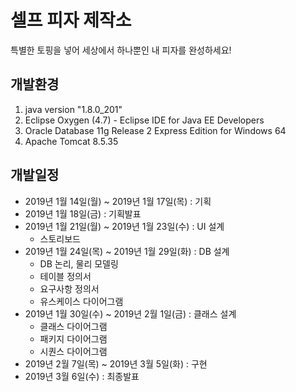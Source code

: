 # 셀프 피자 제작소
특별한 토핑을 넣어 세상에서 하나뿐인 내 피자를 완성하세요!
## 개발환경
1. java version "1.8.0_201"
2. Eclipse Oxygen (4.7) - Eclipse IDE for Java EE Developers
3. Oracle Database 11g Release 2 Express Edition for Windows 64
4. Apache Tomcat 8.5.35

## 개발일정
- 2019년 1월 14일(월) ~ 2019년 1월 17일(목) : 기획
- 2019년 1월 18일(금) : 기획발표
- 2019년 1월 21일(월) ~ 2019년 1월 23일(수) : UI 설계
  - 스토리보드
- 2019년 1월 24일(목) ~ 2019년 1월 29일(화) : DB 설계
  - DB 논리, 물리 모델링
  - 테이블 정의서
  - 요구사항 정의서
  - 유스케이스 다이어그램
- 2019년 1월 30일(수) ~ 2019년 2월 1일(금) : 클래스 설계
  - 클래스 다이어그램
  - 패키지 다이어그램
  - 시퀀스 다이어그램
- 2019년 2월 7일(목) ~ 2019년 3월 5일(화) : 구현
- 2019년 3월 6일(수) : 최종발표
